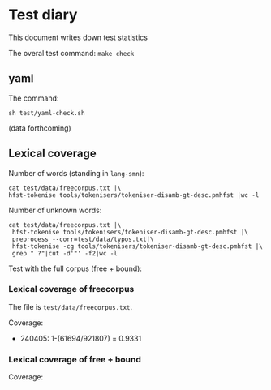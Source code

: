 Test diary
==========

This document writes down test statistics

The overal test command: `make check`

## yaml

The command:

`sh test/yaml-check.sh` 

(data forthcoming)

## Lexical coverage 

Number of words (standing in `lang-smn`):

```
cat test/data/freecorpus.txt |\
hfst-tokenise tools/tokenisers/tokeniser-disamb-gt-desc.pmhfst |wc -l
```

Number of unknown words:

```
cat test/data/freecorpus.txt |\
 hfst-tokenise tools/tokenisers/tokeniser-disamb-gt-desc.pmhfst |\
 preprocess --corr=test/data/typos.txt|\
 hfst-tokenise -cg tools/tokenisers/tokeniser-disamb-gt-desc.pmhfst |\
 grep " ?"|cut -d'"' -f2|wc -l
```

Test with the full corpus (free + bound):



### Lexical coverage of freecorpus

The file is `test/data/freecorpus.txt`.

Coverage:

- 240405: 1-(61694/921807) = 0.9331


### Lexical coverage of free + bound

Coverage:






